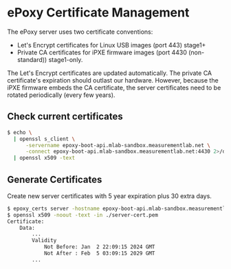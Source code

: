 # ePoxy Certificate Management

The ePoxy server uses two certificate conventions:

* Let's Encrypt certificates for Linux USB images (port 443) stage1+
* Private CA certificates for iPXE firmware images (port 4430 (non-standard)) stage1-only.

The Let's Encrypt certificates are updated automatically. The private CA
certificate's expiration should outlast our hardware. However, because the iPXE
firmware embeds the CA certificate, the server certificates need to be rotated
periodically (every few years).

## Check current certificates

```sh
$ echo \
  | openssl s_client \
      -servername epoxy-boot-api.mlab-sandbox.measurementlab.net \
      -connect epoxy-boot-api.mlab-sandbox.measurementlab.net:4430 2>/dev/null \
  | openssl x509 -text
```

## Generate Certificates

Create new server certificates with 5 year expiration plus 30 extra days.

```sh
$ epoxy_certs server -hostname epoxy-boot-api.mlab-sandbox.measurementlab.net -duration $(( 5*8761 + 24*30 ))h
$ openssl x509 -noout -text -in ./server-cert.pem
Certificate:
    Data:
        ...
        Validity
            Not Before: Jan  2 22:09:15 2024 GMT
            Not After : Feb  5 03:09:15 2029 GMT
        ...
```
